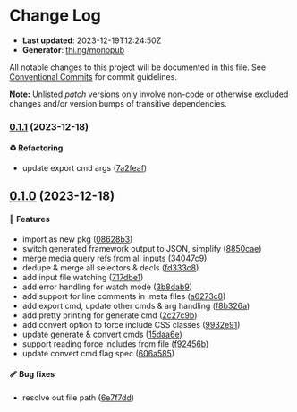 # Change Log

- **Last updated**: 2023-12-19T12:24:50Z
- **Generator**: [thi.ng/monopub](https://thi.ng/monopub)

All notable changes to this project will be documented in this file.
See [Conventional Commits](https://conventionalcommits.org/) for commit guidelines.

**Note:** Unlisted _patch_ versions only involve non-code or otherwise excluded changes
and/or version bumps of transitive dependencies.

### [0.1.1](https://github.com/thi-ng/umbrella/tree/@thi.ng/meta-css@0.1.1) (2023-12-18)

#### ♻️ Refactoring

- update export cmd args ([7a2feaf](https://github.com/thi-ng/umbrella/commit/7a2feaf))

## [0.1.0](https://github.com/thi-ng/umbrella/tree/@thi.ng/meta-css@0.1.0) (2023-12-18)

#### 🚀 Features

- import as new pkg ([08628b3](https://github.com/thi-ng/umbrella/commit/08628b3))
- switch generated framework output to JSON, simplify ([8850cae](https://github.com/thi-ng/umbrella/commit/8850cae))
- merge media query refs from all inputs ([34047c9](https://github.com/thi-ng/umbrella/commit/34047c9))
- dedupe & merge all selectors & decls ([fd333c8](https://github.com/thi-ng/umbrella/commit/fd333c8))
- add input file watching ([717dbe1](https://github.com/thi-ng/umbrella/commit/717dbe1))
- add error handling for watch mode ([3b8dab9](https://github.com/thi-ng/umbrella/commit/3b8dab9))
- add support for line comments in .meta files ([a6273c8](https://github.com/thi-ng/umbrella/commit/a6273c8))
- add export cmd, update other cmds & arg handling ([f8b326a](https://github.com/thi-ng/umbrella/commit/f8b326a))
- add pretty printing for generate cmd ([2c27c9b](https://github.com/thi-ng/umbrella/commit/2c27c9b))
- add convert option to force include CSS classes ([9932e91](https://github.com/thi-ng/umbrella/commit/9932e91))
- update generate & convert cmds ([15daa6e](https://github.com/thi-ng/umbrella/commit/15daa6e))
- support reading force includes from file ([f92456b](https://github.com/thi-ng/umbrella/commit/f92456b))
- update convert cmd flag spec ([606a585](https://github.com/thi-ng/umbrella/commit/606a585))

#### 🩹 Bug fixes

- resolve out file path ([6e7f7dd](https://github.com/thi-ng/umbrella/commit/6e7f7dd))
